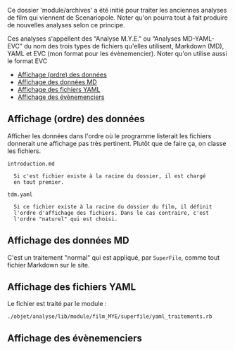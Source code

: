 Ce dossier 'module/archives' a été initié pour traiter les anciennes analyses de film qui viennent de Scenariopole. Noter qu'on pourra tout à fait produire de nouvelles analyses selon ce principe.

Ces analyses s'appellent des “Analyse M.Y.E.”  ou “Analyses MD-YAML-EVC” du nom des trois types de fichiers qu'elles utilisent, Markdown (MD), YAML et EVC (mon format pour les évènemencier). Noter qu'on utilise aussi le format EVC

* [Affichage (ordre) des données](#affichagedesdonnees)
* [Affichage des données MD](#affichagedesdatamd)
* [Affichage des fichiers YAML](#affichagedesyaml)
* [Affichage des évènemenciers](#affichagedesevc)


<a name='affichagedesdonnees'></a>

## Affichage (ordre) des données

Afficher les données dans l'ordre où le programme listerait les fichiers donnerait une affichage pas très pertinent. Plutôt que de faire ça, on classe les fichiers.

    introduction.md

      Si c'est fichier existe à la racine du dossier, il est chargé
      en tout premier.

    tdm.yaml

      Si ce fichier existe à la racine du dossier du film, il définit
      l'ordre d'affichage des fichiers. Dans le cas contraire, c'est
      l'ordre "naturel" qui est choisi.


<a name='affichagedesdatamd'></a>

## Affichage des données MD

C'est un traitement "normal" qui est appliqué, par `SuperFile`, comme tout fichier Markdown sur le site.

<a name='affichagedesyaml'></a>

## Affichage des fichiers YAML

Le fichier est traité par le module :

    ./objet/analyse/lib/module/film_MYE/superfile/yaml_traitements.rb

<a name='affichagedesevc'></a>

## Affichage des évènemenciers
